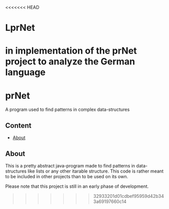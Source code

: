 <<<<<<< HEAD
# LprNet
in implementation of the prNet project to analyze the German language
=======
# prNet
A program used to find patterns in complex data-structures

## Content
- [About](#About)

## About
This is a pretty abstract java-program made to find patterns in data-structures like lists or any other itarable structure. This code is rather meant to be included in other projects than to be used on its own.

Please note that this project is still in an early phase of development.
>>>>>>> 32933201d01cdbef95959d42b343a69197660c14
